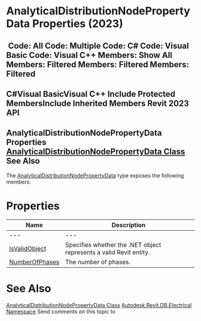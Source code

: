 # AnalyticalDistributionNodePropertyData Properties (2023)

﻿
 Code: All Code: Multiple Code: C# Code: Visual Basic Code: Visual C++  Members: Show All Members: Filtered Members: Filtered Members: Filtered   
---  
C#Visual BasicVisual C++
Include Protected MembersInclude Inherited Members
Revit 2023 API  
---  
AnalyticalDistributionNodePropertyData Properties  
[AnalyticalDistributionNodePropertyData Class](08a43b98-428c-2bd4-d1c3-fc425563d67e.md "AnalyticalDistributionNodePropertyData Class") See Also  
---  
The [AnalyticalDistributionNodePropertyData](08a43b98-428c-2bd4-d1c3-fc425563d67e.md "AnalyticalDistributionNodePropertyData Class") type exposes the following members.
# Properties
| Name | Description |
| --- | --- |
| --- | --- | --- |
| [IsValidObject](d3767f0c-ecb2-e6bc-3b6f-0a65f71204b2.md "IsValidObject Property") | Specifies whether the .NET object represents a valid Revit entity. |
| [NumberOfPhases](1e6211dd-dde5-39c5-563c-4967431190a9.md "NumberOfPhases Property") | The number of phases. |

# See Also
[AnalyticalDistributionNodePropertyData Class](08a43b98-428c-2bd4-d1c3-fc425563d67e.md "AnalyticalDistributionNodePropertyData Class")
[Autodesk.Revit.DB.Electrical Namespace](212a1314-7843-2c6c-3322-363127e4059f.md "Autodesk.Revit.DB.Electrical Namespace")
Send comments on this topic to 